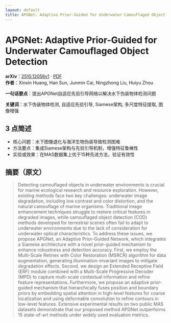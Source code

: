 ```yaml
---
layout: default
title: APGNet: Adaptive Prior-Guided for Underwater Camouflaged Object Detection
---
```


# APGNet: Adaptive Prior-Guided for Underwater Camouflaged Object Detection
**arXiv**：[2510.12056v1](https://arxiv.org/abs/2510.12056) · [PDF](https://arxiv.org/pdf/2510.12056.pdf)  
**作者**：Xinxin Huang, Han Sun, Junmin Cai, Ningzhong Liu, Huiyu Zhou  

**一句话要点**：提出APGNet自适应先验引导网络以解决水下伪装物体检测问题

**关键词**：水下伪装物体检测, 自适应先验引导, Siamese架构, 多尺度特征提取, 图像增强

## 3 点简述
- 核心问题：水下图像退化与海洋生物伪装导致检测困难
- 方法要点：集成Siamese架构与先验引导机制，增强特征鲁棒性
- 实验或效果：在MAS数据集上优于15种先进方法，验证有效性

## 摘要（原文）

> Detecting camouflaged objects in underwater environments is crucial for
> marine ecological research and resource exploration. However, existing methods
> face two key challenges: underwater image degradation, including low contrast
> and color distortion, and the natural camouflage of marine organisms.
> Traditional image enhancement techniques struggle to restore critical features
> in degraded images, while camouflaged object detection (COD) methods developed
> for terrestrial scenes often fail to adapt to underwater environments due to
> the lack of consideration for underwater optical characteristics.
>   To address these issues, we propose APGNet, an Adaptive Prior-Guided Network,
> which integrates a Siamese architecture with a novel prior-guided mechanism to
> enhance robustness and detection accuracy. First, we employ the Multi-Scale
> Retinex with Color Restoration (MSRCR) algorithm for data augmentation,
> generating illumination-invariant images to mitigate degradation effects.
> Second, we design an Extended Receptive Field (ERF) module combined with a
> Multi-Scale Progressive Decoder (MPD) to capture multi-scale contextual
> information and refine feature representations. Furthermore, we propose an
> adaptive prior-guided mechanism that hierarchically fuses position and boundary
> priors by embedding spatial attention in high-level features for coarse
> localization and using deformable convolution to refine contours in low-level
> features.
>   Extensive experimental results on two public MAS datasets demonstrate that
> our proposed method APGNet outperforms 15 state-of-art methods under widely
> used evaluation metrics.

